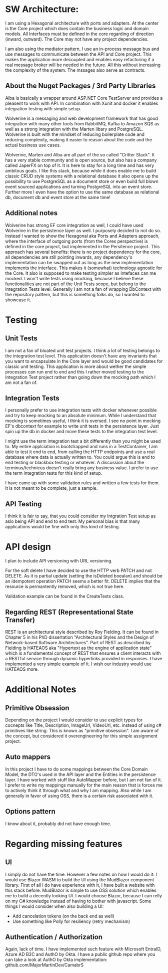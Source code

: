 # SW Architecture:

I am using a Hexagonal architecture with ports and adapters. At the center is the Core project which does contain the business logic and domain models.
All Interfaces must be defined in the core regarding of direction (inward, outward).
The Core may not have any project dependencies.

I am also using the mediator pattern, I use an in-process message bus and use messages to communicate between the API and Core project. 
This makes the application more decoupled and enables easy refactoring if a real message broker will be needed in the future. All this
without increasing the complexity of the system. 
The mssages also serve as contracts.

## About the Nuget Packages / 3rd Party Libraries

Alba is basically a wrapper around ASP.NET Core TestServer and provides a pleasent to work with API. 
In combination with Xunit and docker it enables integration testing with simple setup.

Wolverine is a messaging and web development framework that has good integration with many other tools from RabbitMQ, Kafka to Amazon SQS as well
as a strong integration with the Marten libary and PostgreSQL. Wolverine is built with the mindset of reducing boilerplate code 
and reducing complexity, making it easier to reason about the code and the actual business use cases.

Wolverine, Marten and Alba are all part of the so called "Critter Stack". It has a very stable community and is open source, but also has a company
called JaperFX on top of it. It is here to stay for a long time and has very ambitous goals.
I like this stack, because while it does enable me to build classic CRUD style systems with a relational database it also opens up the
possibility to use PostgreSQL as a document store or even build full blown event sourced applications and turning PostgreSQL into an event store.
Further more I even have the option to use the same database as relational db, document db and event store at the same time!

## Additional notes
Wolverine has strong EF core integration as well, I could have used Wolverine in the persistence layer as well. I purposely decided to not do so.
Instead I wanted to show the Hexagonal aka Ports and Adapters approach, where the interface of outgoing ports (from the Cores perspective) is 
defined in the core project, but implemented in the Persitence project. This approach has several benefits: there is no project dependency for the core,
all dependencies are still pointing inwards, any dependency's implementation can be swapped out as long as the new implementation implements the
interface. This makes it (somewhat) technology agnostic for the Core. It also is supposed to make testing simpler as Intefaces can me mocked.
I won't write tests using mocking, because I believe these functionalities are not part of the Unit Tests scope, but belong to the Integration Tests level.
Generally I am not a fan of wrapping DbContext with the repository pattern, but this is something folks do, so I wanted to showcase it.

# Testing

## Unit Tests
I am not a fan of bloated unit test projects. I think a lot of testing belongs to the integration test level. This application doesn't have
any invariants that you want to encapsulate in the Core layer and would be good candidates for classic unit testing. This application is
more about wether the simple processes can run end to end and this I rather moved testing to the Integration Test project rather than going
down the mocking path which I am not a fan of.

## Integration Tests
I personally prefer to use integration tests with docker whenever possible and try to keep mocking to an absolute minimum.
While I understand that mocking is sometimes useful, I think it is oversed. I see no point in mocking EF's dbcontext for example 
to write unit tests in the persistence layer. Just spin up the db in docker and move these tests to the integration test level.

I might use the term integration test a bit differently than you might be used to. My entire applciation is bootstrapped and runs in
a TestContainer, I am able to test it end to end, from calling the HTTP endpoints and use a real database where data is actually written to.
You could argue this is end to end testing or blackbox testing or whatever. A discussion about the terminus/technicus doesn't really bring
any business value. I prefer to use the term integration tests for this kind of setup.

I have came up with some validation rules and written a few tests for them. It is not meant to be complete, just a sample.

## API Testing
I think it is fair to say, that you could consider my Intgration Test setup as aslo being API and end to end test.
My personal bias is that many applications would be fine with only this kind of testing.

# API design
I plan to include API versioning with URL versioning.

For the soft delete I have decided to use the HTTP verb PATCH and not DELETE. As it is partial update (setting the isDeleted boealan) and
should be an idempotent operation PATCH seems a better fit. DELETE implies that the resource is permantently removed, which is not true here.

Validation example can be found in the CreateTests class. 

## Regarding REST (Representational State Transfer)

REST is an architectural style described by Roy Fielding. It can be found in Chapter 5 in his PhD dissertation 
"Architectural Styles and the Design of Network-based Software Architectures". 
Part of REST as described by Fielding is HATEAOS aka "Hypertext as the engine of application state" which is a fundamental concept of 
REST that ensures a client interacts with a RESTful service through dynamic hyperlinks provided in responses. I have implemented a very
simple example of it. I wish our industry would use HATEAOS more.

# Additional Notes

## Primitive Obsession

Depending on the project I would consider to use explicit types for cocnepts like Title, Description, ImageUrl, VideoUrl, etc.
instead of using c# primitives like string. This is known as "primitive obsession". I am aware of the concept, but considered
it overengineering for this simple assignment project.

## Auto mappers

In this project I have to do some mappings between the Core Domain Model, the DTO's used in the API layer and the Entities in the
persistence layer. I have worked with stuff like AutoMapper before, but I am not fan of it. I prefer to write my mappings manually
for the main reason that is forces me to actively think it through what and why I am mapping. Also while I am generally in favor
of using OSS, there is a certain risk associated with it.

## Options pattern

I know about it, probably did not have enough time.

# Regarding missing features

## UI
I simply do not have the time. However a few notes on how I would do it:
I would use Blazor WASM to build the UI using the MudBlazor component library. First of all I do have experience with it, I have built
a website with this stack before. MudBlazor is simple to use OSS solution which enables me to build a decently looking UI. I would
choose Blazor, because I can relly on my C# knowledge instead of having to bother with javascript.
Some things I would consider when also building a UI:
- Add cancelation tokens (on the back end as well)
- Use something like Polly for resiliency (retry mechanism)

## Authentication / Authorization
Again, lack of time. I have implemented such feature with Microsoft EntraID, Azure AD B2C and AuthO by Okta.
I have a public github repo where you can take a look at AuthO by Okta implementation:
github.com/MajorMartinDev/CamabrS